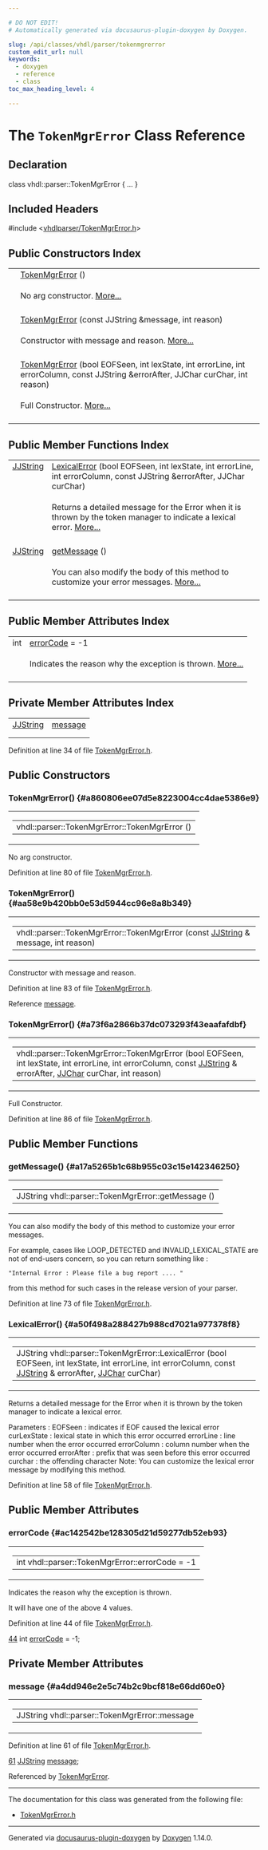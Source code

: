 ```yaml
---

# DO NOT EDIT!
# Automatically generated via docusaurus-plugin-doxygen by Doxygen.

slug: /api/classes/vhdl/parser/tokenmgrerror
custom_edit_url: null
keywords:
  - doxygen
  - reference
  - class
toc_max_heading_level: 4

---
```


<div class="doxyPage">

# The `TokenMgrError` Class Reference



## Declaration

<div class="doxyDeclaration">
class vhdl::parser::TokenMgrError { ... }
</div>

## Included Headers

<div class="doxyIncludesList">#include &lt;<a href="/web-doxygen/docs/api/files/vhdlparser/tokenmgrerror-h">vhdlparser/TokenMgrError.h</a>&gt;
</div>

## Public Constructors Index

<table class="doxyMembersIndex">

<tr class="doxyMemberIndexItem">
<td class="doxyMemberIndexItemType" align="left" valign="top"></td>
<td class="doxyMemberIndexItemName" align="left" valign="top"><a href="#a860806ee07d5e8223004cc4dae5386e9">TokenMgrError</a> ()</td>
</tr>
<tr class="doxyMemberIndexDescription">
<td class="doxyMemberIndexDescriptionLeft"></td>
<td class="doxyMemberIndexDescriptionRight">
<p>No arg constructor. <a href="#a860806ee07d5e8223004cc4dae5386e9">More...</a></p>
</td>
</tr>
<tr class="doxyMemberIndexSeparator">
<td class="doxyMemberIndexSeparator" colspan="2"></td>
</tr>

<tr class="doxyMemberIndexItem">
<td class="doxyMemberIndexItemType" align="left" valign="top"></td>
<td class="doxyMemberIndexItemName" align="left" valign="top"><a href="#aa58e9b420bb0e53d5944cc96e8a8b349">TokenMgrError</a> (const JJString &amp;message, int reason)</td>
</tr>
<tr class="doxyMemberIndexDescription">
<td class="doxyMemberIndexDescriptionLeft"></td>
<td class="doxyMemberIndexDescriptionRight">
<p>Constructor with message and reason. <a href="#aa58e9b420bb0e53d5944cc96e8a8b349">More...</a></p>
</td>
</tr>
<tr class="doxyMemberIndexSeparator">
<td class="doxyMemberIndexSeparator" colspan="2"></td>
</tr>

<tr class="doxyMemberIndexItem">
<td class="doxyMemberIndexItemType" align="left" valign="top"></td>
<td class="doxyMemberIndexItemName" align="left" valign="top"><a href="#a73f6a2866b37dc073293f43eaafafdbf">TokenMgrError</a> (bool EOFSeen, int lexState, int errorLine, int errorColumn, const JJString &amp;errorAfter, JJChar curChar, int reason)</td>
</tr>
<tr class="doxyMemberIndexDescription">
<td class="doxyMemberIndexDescriptionLeft"></td>
<td class="doxyMemberIndexDescriptionRight">
<p>Full Constructor. <a href="#a73f6a2866b37dc073293f43eaafafdbf">More...</a></p>
</td>
</tr>
<tr class="doxyMemberIndexSeparator">
<td class="doxyMemberIndexSeparator" colspan="2"></td>
</tr>

</table>

## Public Member Functions Index

<table class="doxyMembersIndex">

<tr class="doxyMemberIndexItem">
<td class="doxyMemberIndexItemType" align="left" valign="top"><a href="/web-doxygen/docs/api/files/vhdlparser/javacc-h/#a53453cc4dabae8211762d8e348cf7a00">JJString</a></td>
<td class="doxyMemberIndexItemName" align="left" valign="top"><a href="#a50f498a288427b988cd7021a977378f8">LexicalError</a> (bool EOFSeen, int lexState, int errorLine, int errorColumn, const JJString &amp;errorAfter, JJChar curChar)</td>
</tr>
<tr class="doxyMemberIndexDescription">
<td class="doxyMemberIndexDescriptionLeft"></td>
<td class="doxyMemberIndexDescriptionRight">
<p>Returns a detailed message for the Error when it is thrown by the token manager to indicate a lexical error. <a href="#a50f498a288427b988cd7021a977378f8">More...</a></p>
</td>
</tr>
<tr class="doxyMemberIndexSeparator">
<td class="doxyMemberIndexSeparator" colspan="2"></td>
</tr>

<tr class="doxyMemberIndexItem">
<td class="doxyMemberIndexItemType" align="left" valign="top"><a href="/web-doxygen/docs/api/files/vhdlparser/javacc-h/#a53453cc4dabae8211762d8e348cf7a00">JJString</a></td>
<td class="doxyMemberIndexItemName" align="left" valign="top"><a href="#a17a5265b1c68b955c03c15e142346250">getMessage</a> ()</td>
</tr>
<tr class="doxyMemberIndexDescription">
<td class="doxyMemberIndexDescriptionLeft"></td>
<td class="doxyMemberIndexDescriptionRight">
<p>You can also modify the body of this method to customize your error messages. <a href="#a17a5265b1c68b955c03c15e142346250">More...</a></p>
</td>
</tr>
<tr class="doxyMemberIndexSeparator">
<td class="doxyMemberIndexSeparator" colspan="2"></td>
</tr>

</table>

## Public Member Attributes Index

<table class="doxyMembersIndex">

<tr class="doxyMemberIndexItem">
<td class="doxyMemberIndexItemType" align="left" valign="top">int</td>
<td class="doxyMemberIndexItemName" align="left" valign="top"><a href="#ac142542be128305d21d59277db52eb93">errorCode</a> = -1</td>
</tr>
<tr class="doxyMemberIndexDescription">
<td class="doxyMemberIndexDescriptionLeft"></td>
<td class="doxyMemberIndexDescriptionRight">
<p>Indicates the reason why the exception is thrown. <a href="#ac142542be128305d21d59277db52eb93">More...</a></p>
</td>
</tr>
<tr class="doxyMemberIndexSeparator">
<td class="doxyMemberIndexSeparator" colspan="2"></td>
</tr>

</table>

## Private Member Attributes Index

<table class="doxyMembersIndex">

<tr class="doxyMemberIndexItem">
<td class="doxyMemberIndexItemType" align="left" valign="top"><a href="/web-doxygen/docs/api/files/vhdlparser/javacc-h/#a53453cc4dabae8211762d8e348cf7a00">JJString</a></td>
<td class="doxyMemberIndexItemName" align="left" valign="top"><a href="#a4dd946e2e5c74b2c9bcf818e66dd60e0">message</a></td>
</tr>
<tr class="doxyMemberIndexDescription">
<td class="doxyMemberIndexDescriptionLeft"></td>
<td class="doxyMemberIndexDescriptionRight">
</td>
</tr>
<tr class="doxyMemberIndexSeparator">
<td class="doxyMemberIndexSeparator" colspan="2"></td>
</tr>

</table>


<p>Definition at line 34 of file <a href="/web-doxygen/docs/api/files/vhdlparser/tokenmgrerror-h">TokenMgrError.h</a>.</p>

<div class="doxySectionDef">

## Public Constructors

### TokenMgrError() {#a860806ee07d5e8223004cc4dae5386e9}

<div class="doxyMemberItem">
<div class="doxyMemberProto">
<table class="doxyMemberLabels">
<tr class="doxyMemberLabels">
<td class="doxyMemberLabelsLeft">
<table class="doxyMemberName">
<tr>
<td class="doxyMemberName">vhdl::parser::TokenMgrError::TokenMgrError ()</td>
</tr>
</table>
</td>
</tr>
</table>
</div>
<div class="doxyMemberDoc">
<p>No arg constructor.</p>

<p>Definition at line 80 of file <a href="/web-doxygen/docs/api/files/vhdlparser/tokenmgrerror-h">TokenMgrError.h</a>.</p>
</div>
</div>

### TokenMgrError() {#aa58e9b420bb0e53d5944cc96e8a8b349}

<div class="doxyMemberItem">
<div class="doxyMemberProto">
<table class="doxyMemberLabels">
<tr class="doxyMemberLabels">
<td class="doxyMemberLabelsLeft">
<table class="doxyMemberName">
<tr>
<td class="doxyMemberName">vhdl::parser::TokenMgrError::TokenMgrError (const <a href="/web-doxygen/docs/api/files/vhdlparser/javacc-h/#a53453cc4dabae8211762d8e348cf7a00">JJString</a> &amp; message, int reason)</td>
</tr>
</table>
</td>
</tr>
</table>
</div>
<div class="doxyMemberDoc">
<p>Constructor with message and reason.</p>

<p>Definition at line 83 of file <a href="/web-doxygen/docs/api/files/vhdlparser/tokenmgrerror-h">TokenMgrError.h</a>.</p>

Reference <a href="#a4dd946e2e5c74b2c9bcf818e66dd60e0">message</a>.
</div>
</div>

### TokenMgrError() {#a73f6a2866b37dc073293f43eaafafdbf}

<div class="doxyMemberItem">
<div class="doxyMemberProto">
<table class="doxyMemberLabels">
<tr class="doxyMemberLabels">
<td class="doxyMemberLabelsLeft">
<table class="doxyMemberName">
<tr>
<td class="doxyMemberName">vhdl::parser::TokenMgrError::TokenMgrError (bool EOFSeen, int lexState, int errorLine, int errorColumn, const <a href="/web-doxygen/docs/api/files/vhdlparser/javacc-h/#a53453cc4dabae8211762d8e348cf7a00">JJString</a> &amp; errorAfter, <a href="/web-doxygen/docs/api/files/vhdlparser/javacc-h/#ac92fa8b4f5fb2ad4efec4f05be1c911b">JJChar</a> curChar, int reason)</td>
</tr>
</table>
</td>
</tr>
</table>
</div>
<div class="doxyMemberDoc">
<p>Full Constructor.</p>

<p>Definition at line 86 of file <a href="/web-doxygen/docs/api/files/vhdlparser/tokenmgrerror-h">TokenMgrError.h</a>.</p>
</div>
</div>

</div>

<div class="doxySectionDef">

## Public Member Functions

### getMessage() {#a17a5265b1c68b955c03c15e142346250}

<div class="doxyMemberItem">
<div class="doxyMemberProto">
<table class="doxyMemberLabels">
<tr class="doxyMemberLabels">
<td class="doxyMemberLabelsLeft">
<table class="doxyMemberName">
<tr>
<td class="doxyMemberName">JJString vhdl::parser::TokenMgrError::getMessage ()</td>
</tr>
</table>
</td>
</tr>
</table>
</div>
<div class="doxyMemberDoc">
<p>You can also modify the body of this method to customize your error messages.</p>


<p>For example, cases like LOOP_DETECTED and INVALID_LEXICAL_STATE are not of end-users concern, so you can return something like :</p>


<pre><code>"Internal Error : Please file a bug report .... "
</code></pre>


<p>from this method for such cases in the release version of your parser.</p>

<p>Definition at line 73 of file <a href="/web-doxygen/docs/api/files/vhdlparser/tokenmgrerror-h">TokenMgrError.h</a>.</p>
</div>
</div>

### LexicalError() {#a50f498a288427b988cd7021a977378f8}

<div class="doxyMemberItem">
<div class="doxyMemberProto">
<table class="doxyMemberLabels">
<tr class="doxyMemberLabels">
<td class="doxyMemberLabelsLeft">
<table class="doxyMemberName">
<tr>
<td class="doxyMemberName">JJString vhdl::parser::TokenMgrError::LexicalError (bool EOFSeen, int lexState, int errorLine, int errorColumn, const <a href="/web-doxygen/docs/api/files/vhdlparser/javacc-h/#a53453cc4dabae8211762d8e348cf7a00">JJString</a> &amp; errorAfter, <a href="/web-doxygen/docs/api/files/vhdlparser/javacc-h/#ac92fa8b4f5fb2ad4efec4f05be1c911b">JJChar</a> curChar)</td>
</tr>
</table>
</td>
</tr>
</table>
</div>
<div class="doxyMemberDoc">
<p>Returns a detailed message for the Error when it is thrown by the token manager to indicate a lexical error.</p>


<p>Parameters : EOFSeen : indicates if EOF caused the lexical error curLexState : lexical state in which this error occurred errorLine : line number when the error occurred errorColumn : column number when the error occurred errorAfter : prefix that was seen before this error occurred curchar : the offending character Note: You can customize the lexical error message by modifying this method.</p>

<p>Definition at line 58 of file <a href="/web-doxygen/docs/api/files/vhdlparser/tokenmgrerror-h">TokenMgrError.h</a>.</p>
</div>
</div>

</div>

<div class="doxySectionDef">

## Public Member Attributes

### errorCode {#ac142542be128305d21d59277db52eb93}

<div class="doxyMemberItem">
<div class="doxyMemberProto">
<table class="doxyMemberLabels">
<tr class="doxyMemberLabels">
<td class="doxyMemberLabelsLeft">
<table class="doxyMemberName">
<tr>
<td class="doxyMemberName">int vhdl::parser::TokenMgrError::errorCode = -1</td>
</tr>
</table>
</td>
</tr>
</table>
</div>
<div class="doxyMemberDoc">
<p>Indicates the reason why the exception is thrown.</p>


<p>It will have one of the above 4 values.</p>

<p>Definition at line 44 of file <a href="/web-doxygen/docs/api/files/vhdlparser/tokenmgrerror-h">TokenMgrError.h</a>.</p>

<div class="doxyProgramListing">

<div class="doxyCodeLine"><span class="doxyLineNumber"><a href="#ac142542be128305d21d59277db52eb93">44</a></span><span class="doxyLineContent"><span class="doxyHighlight">  </span><span class="doxyHighlightKeywordType">int</span><span class="doxyHighlight"> <a href="#ac142542be128305d21d59277db52eb93">errorCode</a> = -1;</span></span></div>

</div>

</div>
</div>

</div>

<div class="doxySectionDef">

## Private Member Attributes

### message {#a4dd946e2e5c74b2c9bcf818e66dd60e0}

<div class="doxyMemberItem">
<div class="doxyMemberProto">
<table class="doxyMemberLabels">
<tr class="doxyMemberLabels">
<td class="doxyMemberLabelsLeft">
<table class="doxyMemberName">
<tr>
<td class="doxyMemberName">JJString vhdl::parser::TokenMgrError::message</td>
</tr>
</table>
</td>
</tr>
</table>
</div>
<div class="doxyMemberDoc">


<p>Definition at line 61 of file <a href="/web-doxygen/docs/api/files/vhdlparser/tokenmgrerror-h">TokenMgrError.h</a>.</p>

<div class="doxyProgramListing">

<div class="doxyCodeLine"><span class="doxyLineNumber"><a href="#a4dd946e2e5c74b2c9bcf818e66dd60e0">61</a></span><span class="doxyLineContent"><span class="doxyHighlight">   <a href="/web-doxygen/docs/api/files/vhdlparser/javacc-h/#a53453cc4dabae8211762d8e348cf7a00">JJString</a> <a href="#a4dd946e2e5c74b2c9bcf818e66dd60e0">message</a>;</span></span></div>

</div>


Referenced by <a href="#aa58e9b420bb0e53d5944cc96e8a8b349">TokenMgrError</a>.
</div>
</div>

</div>

<hr/>

<p>The documentation for this class was generated from the following file:</p>

<ul>
<li><a href="/web-doxygen/docs/api/files/vhdlparser/tokenmgrerror-h">TokenMgrError.h</a></li>
</ul>

<hr/>

<p class="doxyGeneratedBy">Generated via <a href="https://github.com/xpack/docusaurus-plugin-doxygen">docusaurus-plugin-doxygen</a> by <a href="https://www.doxygen.nl">Doxygen</a> 1.14.0.</p>

</div>
